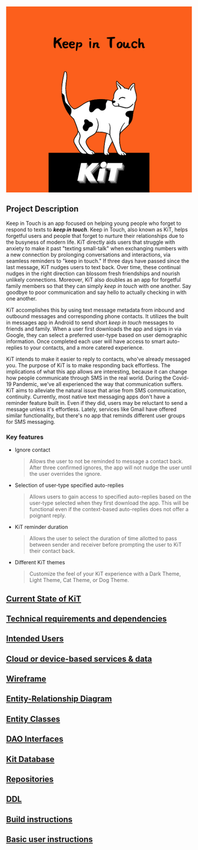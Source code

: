 ![Keep in Touch Logo](img/kitLogo.png)

## Project Description

Keep in Touch is an app focused on helping young people who forget to respond to texts to **_keep in touch_**. Keep in Touch, also known as KiT, helps forgetful users and people that forget to nurture their relationships due to the busyness of modern life. KiT directly aids users that struggle with anxiety to make it past "texting small-talk" when exchanging numbers with a new connection by prolonging conversations and interactions, via seamless reminders to "keep in touch." If three days have passed since the last message, KiT nudges users to text back. Over time, these continual nudges in the right direction can blossom fresh friendships and nourish unlikely connections. Moreover, KiT also doubles as an app for forgetful family members so that they can simply _keep in touch_ with one another. Say goodbye to poor communication and say hello to actually checking in with one another. 

KiT accomplishes this by using text message metadata from inbound and outbound messages and corresponding phone contacts. It utilizes the built in messages app in Android to send short  _keep in touch_ messages to friends and family. When a user first downloads the app and signs in via Google, they can select a preferred user-type based on user demographic information. Once completed each user will have access to smart auto-replies to your contacts, and a more catered experience.

KiT intends to make it easier to reply to contacts, who've already messaged you. The purpose of KiT is to make responding back effortless.
The implications of what this app allows are interesting, because it can change how people communicate through SMS in the real world. During the Covid-19 Pandemic,
we've all experienced the way that communication suffers. KiT aims to alleviate the natural issue that arise from SMS communication, continuity. Currently, most native
text messaging apps don't have a reminder feature built in. Even if they did, users may be reluctant to send a message unless it's effortless. Lately, services like Gmail
have offered similar functionality, but there's no app that reminds different user groups for SMS messaging.  

### Key features

* Ignore contact 
    > Allows the user to not be reminded to message a contact back. After three confirmed ignores, the app will not nudge the user until the user overrides the ignore.
    
* Selection of user-type specified auto-replies
    > Allows users to gain access to specified auto-replies based on the user-type selected when they first download the app. This will be functional even if the context-based auto-replies does not offer a poignant reply. 
    
* KiT reminder duration
    > Allows the user to select the duration of time allotted to pass between sender and receiver before prompting the user to KiT their contact back.
    
* Different KiT themes
    > Customize the feel of your KiT experience with a Dark Theme, Light Theme, Cat Theme, or Dog Theme.

## [Current State of KiT](work/currentState.md)

## [Technical requirements and dependencies](work/technicalDependencies.md)

## [Intended Users](work/intendedUsers.md)

## [Cloud or device-based services & data](work/deviceServices.md)

## [Wireframe](work/wireframe.md)

## [Entity-Relationship Diagram](work/entityRelationshipDiagram.md)

## [Entity Classes](https://github.com/Shayan96505/keep-in-touch/tree/master/app/src/main/java/edu/cnm/deepdive/keepintouch/model/entity)

## [DAO Interfaces](https://github.com/Shayan96505/keep-in-touch/tree/master/app/src/main/java/edu/cnm/deepdive/keepintouch/model/dao)

## [Kit Database](https://github.com/Shayan96505/keep-in-touch/blob/master/app/src/main/java/edu/cnm/deepdive/keepintouch/service/KitDatabase.java)

## [Repositories](https://github.com/Shayan96505/keep-in-touch/tree/master/app/src/main/java/edu/cnm/deepdive/keepintouch/service)

## [DDL](ddl.md)

## [Build instructions](work/buildInstructions.md)

## [Basic user instructions](work/userInstructions.md)



